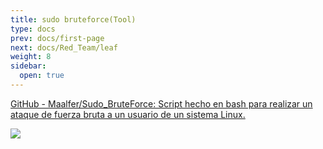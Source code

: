 ```yaml
---
title: sudo bruteforce(Tool)
type: docs
prev: docs/first-page
next: docs/Red_Team/leaf
weight: 8
sidebar:
  open: true
---
```

[GitHub - Maalfer/Sudo_BruteForce: Script hecho en bash para realizar un ataque de fuerza bruta a un usuario de un sistema Linux.](https://github.com/Maalfer/Sudo_BruteForce)

![](/images/red_team/linux/20241010113052.png)
